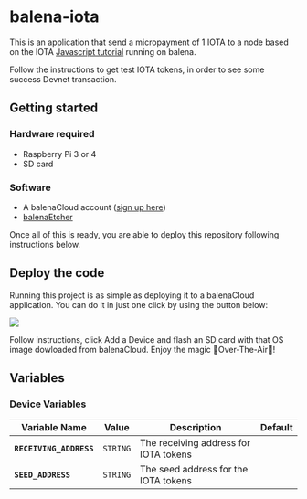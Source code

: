 # balena-iota

This is an application that send a micropayment of 1 IOTA to a node based on the IOTA [Javascript tutorial](https://docs.iota.org/docs/core/1.0/tutorials/js/transfer-iota-tokens) running on balena.

Follow the instructions to get test IOTA tokens, in order to see some success Devnet transaction.

## Getting started

### Hardware required

* Raspberry Pi 3 or 4
* SD card

### Software

* A balenaCloud account ([sign up here](https://dashboard.balena-cloud.com/))
* [balenaEtcher](https://balena.io/etcher)

Once all of this is ready, you are able to deploy this repository following instructions below.


## Deploy the code

Running this project is as simple as deploying it to a balenaCloud application. You can do it in just one click by using the button below:

[![](https://www.balena.io/deploy.png)](https://dashboard.balena-cloud.com/deploy?repoUrl=https://github.com/balena-io-playground/balena-iota)

Follow instructions, click Add a Device and flash an SD card with that OS image dowloaded from balenaCloud. Enjoy the magic 🌟Over-The-Air🌟!

## Variables

### Device Variables

Variable Name | Value | Description | Default
------------ | ------------- | ------------- | -------------
**`RECEIVING_ADDRESS`** | `STRING` | The receiving address for IOTA tokens | 
**`SEED_ADDRESS`** | `STRING` | The seed address for the IOTA tokens | 


